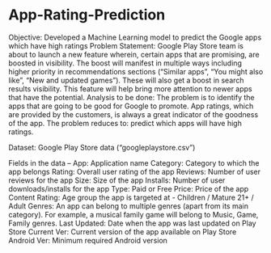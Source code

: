 # App-Rating-Prediction
Objective: 
Developed a Machine Learning model to predict the Google apps which have high ratings
Problem Statement:
Google Play Store team is about to launch a new feature wherein, certain apps that are promising, are boosted in visibility. The boost will manifest in multiple ways including higher priority in recommendations sections (“Similar apps”, “You might also like”, “New and updated games”). These will also get a boost in search results visibility. This feature will help bring more attention to newer apps that have the potential.
Analysis to be done: 
The problem is to identify the apps that are going to be good for Google to promote. App ratings, which are provided by the customers, is always a great indicator of the goodness of the app. The problem reduces to: predict which apps will have high ratings.

Dataset: Google Play Store data (“googleplaystore.csv”)

Fields in the data –
App: Application name
Category: Category to which the app belongs
Rating: Overall user rating of the app
Reviews: Number of user reviews for the app
Size: Size of the app
Installs: Number of user downloads/installs for the app
Type: Paid or Free
Price: Price of the app
Content Rating: Age group the app is targeted at - Children / Mature 21+ / Adult
Genres: An app can belong to multiple genres (apart from its main category). For example, a musical family game will belong to Music, Game, Family genres.
Last Updated: Date when the app was last updated on Play Store
Current Ver: Current version of the app available on Play Store
Android Ver: Minimum required Android version
